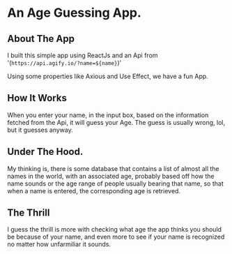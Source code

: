 # An Age Guessing App.

## About The App

I built this simple app using ReactJs and an Api from '(`https://api.agify.io/?name=${name}`)'

Using some properties like Axious and Use Effect, we have a fun App.

## How It Works

When you enter your name, in the input box, based on the information fetched from the Api, it will guess your Age. The guess is usually wrong, lol, but it guesses anyway.

## Under The Hood.
My thinking is, there is some database that contains a list of almost all the names in the world, with an associated age, probably based off how the name sounds or the age range of people usually bearing that name, so that when a name is entered, the corresponding age is retrieved.

## The Thrill
I guess the thrill is more with checking what age the app thinks you should be because of your name, and even more to see if your name is recognized no matter how unfarmiliar it sounds.